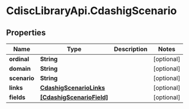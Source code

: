 # CdiscLibraryApi.CdashigScenario

## Properties

Name | Type | Description | Notes
------------ | ------------- | ------------- | -------------
**ordinal** | **String** |  | [optional] 
**domain** | **String** |  | [optional] 
**scenario** | **String** |  | [optional] 
**links** | [**CdashigScenarioLinks**](CdashigScenarioLinks.md) |  | [optional] 
**fields** | [**[CdashigScenarioField]**](CdashigScenarioField.md) |  | [optional] 


